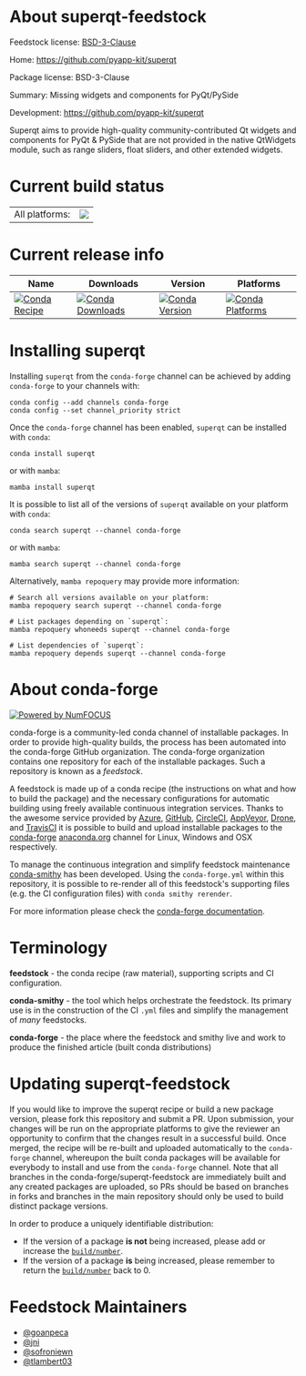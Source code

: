 About superqt-feedstock
=======================

Feedstock license: [BSD-3-Clause](https://github.com/conda-forge/superqt-feedstock/blob/main/LICENSE.txt)

Home: https://github.com/pyapp-kit/superqt

Package license: BSD-3-Clause

Summary: Missing widgets and components for PyQt/PySide

Development: https://github.com/pyapp-kit/superqt

Superqt aims to provide high-quality community-contributed Qt widgets
and components for PyQt & PySide that are not provided in the native
QtWidgets module, such as range sliders, float sliders, and other
extended widgets.


Current build status
====================


<table><tr><td>All platforms:</td>
    <td>
      <a href="https://dev.azure.com/conda-forge/feedstock-builds/_build/latest?definitionId=13278&branchName=main">
        <img src="https://dev.azure.com/conda-forge/feedstock-builds/_apis/build/status/superqt-feedstock?branchName=main">
      </a>
    </td>
  </tr>
</table>

Current release info
====================

| Name | Downloads | Version | Platforms |
| --- | --- | --- | --- |
| [![Conda Recipe](https://img.shields.io/badge/recipe-superqt-green.svg)](https://anaconda.org/conda-forge/superqt) | [![Conda Downloads](https://img.shields.io/conda/dn/conda-forge/superqt.svg)](https://anaconda.org/conda-forge/superqt) | [![Conda Version](https://img.shields.io/conda/vn/conda-forge/superqt.svg)](https://anaconda.org/conda-forge/superqt) | [![Conda Platforms](https://img.shields.io/conda/pn/conda-forge/superqt.svg)](https://anaconda.org/conda-forge/superqt) |

Installing superqt
==================

Installing `superqt` from the `conda-forge` channel can be achieved by adding `conda-forge` to your channels with:

```
conda config --add channels conda-forge
conda config --set channel_priority strict
```

Once the `conda-forge` channel has been enabled, `superqt` can be installed with `conda`:

```
conda install superqt
```

or with `mamba`:

```
mamba install superqt
```

It is possible to list all of the versions of `superqt` available on your platform with `conda`:

```
conda search superqt --channel conda-forge
```

or with `mamba`:

```
mamba search superqt --channel conda-forge
```

Alternatively, `mamba repoquery` may provide more information:

```
# Search all versions available on your platform:
mamba repoquery search superqt --channel conda-forge

# List packages depending on `superqt`:
mamba repoquery whoneeds superqt --channel conda-forge

# List dependencies of `superqt`:
mamba repoquery depends superqt --channel conda-forge
```


About conda-forge
=================

[![Powered by
NumFOCUS](https://img.shields.io/badge/powered%20by-NumFOCUS-orange.svg?style=flat&colorA=E1523D&colorB=007D8A)](https://numfocus.org)

conda-forge is a community-led conda channel of installable packages.
In order to provide high-quality builds, the process has been automated into the
conda-forge GitHub organization. The conda-forge organization contains one repository
for each of the installable packages. Such a repository is known as a *feedstock*.

A feedstock is made up of a conda recipe (the instructions on what and how to build
the package) and the necessary configurations for automatic building using freely
available continuous integration services. Thanks to the awesome service provided by
[Azure](https://azure.microsoft.com/en-us/services/devops/), [GitHub](https://github.com/),
[CircleCI](https://circleci.com/), [AppVeyor](https://www.appveyor.com/),
[Drone](https://cloud.drone.io/welcome), and [TravisCI](https://travis-ci.com/)
it is possible to build and upload installable packages to the
[conda-forge](https://anaconda.org/conda-forge) [anaconda.org](https://anaconda.org/)
channel for Linux, Windows and OSX respectively.

To manage the continuous integration and simplify feedstock maintenance
[conda-smithy](https://github.com/conda-forge/conda-smithy) has been developed.
Using the ``conda-forge.yml`` within this repository, it is possible to re-render all of
this feedstock's supporting files (e.g. the CI configuration files) with ``conda smithy rerender``.

For more information please check the [conda-forge documentation](https://conda-forge.org/docs/).

Terminology
===========

**feedstock** - the conda recipe (raw material), supporting scripts and CI configuration.

**conda-smithy** - the tool which helps orchestrate the feedstock.
                   Its primary use is in the construction of the CI ``.yml`` files
                   and simplify the management of *many* feedstocks.

**conda-forge** - the place where the feedstock and smithy live and work to
                  produce the finished article (built conda distributions)


Updating superqt-feedstock
==========================

If you would like to improve the superqt recipe or build a new
package version, please fork this repository and submit a PR. Upon submission,
your changes will be run on the appropriate platforms to give the reviewer an
opportunity to confirm that the changes result in a successful build. Once
merged, the recipe will be re-built and uploaded automatically to the
`conda-forge` channel, whereupon the built conda packages will be available for
everybody to install and use from the `conda-forge` channel.
Note that all branches in the conda-forge/superqt-feedstock are
immediately built and any created packages are uploaded, so PRs should be based
on branches in forks and branches in the main repository should only be used to
build distinct package versions.

In order to produce a uniquely identifiable distribution:
 * If the version of a package **is not** being increased, please add or increase
   the [``build/number``](https://docs.conda.io/projects/conda-build/en/latest/resources/define-metadata.html#build-number-and-string).
 * If the version of a package **is** being increased, please remember to return
   the [``build/number``](https://docs.conda.io/projects/conda-build/en/latest/resources/define-metadata.html#build-number-and-string)
   back to 0.

Feedstock Maintainers
=====================

* [@goanpeca](https://github.com/goanpeca/)
* [@jni](https://github.com/jni/)
* [@sofroniewn](https://github.com/sofroniewn/)
* [@tlambert03](https://github.com/tlambert03/)

